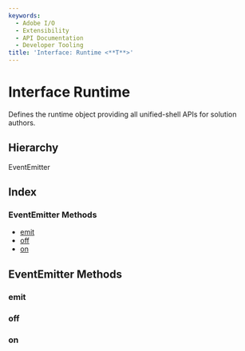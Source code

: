 ```yaml
---
keywords:
  - Adobe I/O
  - Extensibility
  - API Documentation
  - Developer Tooling
title: 'Interface: Runtime <**T**>'
---
```


# Interface Runtime 

Defines the runtime object providing all unified-shell APIs for solution authors.

## Hierarchy

EventEmitter

## Index

### EventEmitter Methods

* [emit](index-runtime.md#emit)
* [off](index-runtime.md#off)
* [on](index-runtime.md#on)

## EventEmitter Methods

###  emit

###  off

###  on

